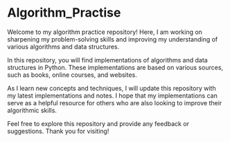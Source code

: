 # Algorithm_Practise

Welcome to my algorithm practice repository! Here, I am working on sharpening my problem-solving skills and improving my understanding of various algorithms and data structures.

In this repository, you will find implementations of algorithms and data structures in Python. These implementations are based on various sources, such as books, online courses, and websites.

As I learn new concepts and techniques, I will update this repository with my latest implementations and notes. I hope that my implementations can serve as a helpful resource for others who are also looking to improve their algorithmic skills.

Feel free to explore this repository and provide any feedback or suggestions. Thank you for visiting!
